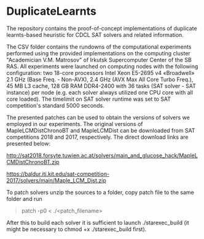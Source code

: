 # DuplicateLearnts
The repository contains the proof-of-concept implementations of duplicate learnts-based heuristic for CDCL SAT solvers and related information. 

The CSV folder contains the rundowns of the computational experiments performed using the provided implementations on the computing cluster "Academician V.M. Matrosov" of Irkutsk Supercomputer Center of the SB RAS. All experiments were launched on computing nodes with the following configuration:
    two 18-core processors Intel Xeon E5-2695 v4 «Broadwell» 2.1 GHz (Base Freq. - Non-AVX), 2.4 GHz (AVX Max All Core Turbo Freq.), 45 MB L3 cache, 128 GB RAM DDR4-2400
with 36 tasks (SAT solver - SAT instance) per node (e.g. each solver always utilized one CPU core with all core loaded). 
The timelimit on SAT solver runtime was set to SAT competition's standard 5000 seconds.


The presented patches can be used to obtain the versions of solvers we employed in our experiments.
The original versions of MapleLCMDistChronoBT and MapleLCMDist can be downloaded from SAT competitions 2018 and 2017, respectively.
The direct download links are presented below:

http://sat2018.forsyte.tuwien.ac.at/solvers/main_and_glucose_hack/MapleLCMDistChronoBT.zip

https://baldur.iti.kit.edu/sat-competition-2017/solvers/main/Maple_LCM_Dist.zip

To patch solvers unzip the sources to a folder, copy patch file to the same folder and run 

>patch -p0 < ./<patch_filename>

After this to build each solver it is sufficient to launch ./starexec_build (it might be necessary to chmod +x ./starexec_build first).
